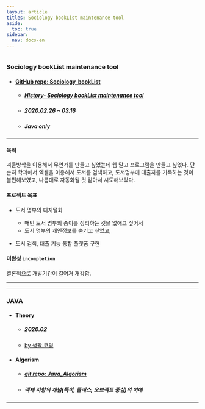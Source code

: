 ```yaml
---
layout: article
titles: Sociology bookList maintenance tool
aside:
  toc: true
sidebar:
  nav: docs-en
---
```


<img class="image image--xl" src=""/>

### Sociology bookList maintenance tool



+ #### [GitHub repo:  Sociology_bookList](https://github.com/dongsub-joung/Sociology_bookList)

  + ##### [History- Sociology bookList maintenance tool](https://dongsub-joung.github.io/archive.html?tag=%EB%8F%84%EC%84%9C%EA%B4%80%EB%A6%AC)

  + ##### 2020.02.26 ~ 03.16

  + ##### Java only 



----

#### 목적

 겨울방학을 이용해서 무언가를 만들고 싶었는데 웹 말고 프로그램을 만들고 싶었다. 단순히 학과에서 엑셀을 이용해서 도서를 검색하고, 도서명부에 대출자를 기록하는 것이 불편해보였고, 나름대로 자동화될 것 같아서 시도해보았다.



#### 프로젝트 목표

+ 도서 명부의 디지털화
  + 매번 도서 명부의 종이를 정리하는 것을 없애고 싶어서 
  + 도서 명부의 개인정보를 숨기고 싶었고,

+ 도서 검색, 대출 기능 통합 플랫폼 구현



#### 미완성 `incompletion`

결론적으로 개발기간이 길어져 개강함.



---

---

### JAVA

+ #### Theory
  + ##### 2020.02

  + [by 생활 코딩](https://www.opentutorials.org/course/1223)



+ #### Algorism

  + ##### [git repo:  Java_Algorism](https://github.com/dongsub-joung/practice_algorism_JAVA)

  + ##### 객체 지향의 개념(특히, 클래스, 오브젝트 중심)의 이해



---

